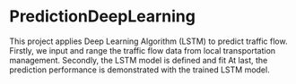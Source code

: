 # PredictionDeepLearning
This project applies Deep Learning Algorithm (LSTM) to predict traffic flow.
Firstly, we input and range the traffic flow data from local transportation management.
Secondly, the LSTM model is defined and fit
At last, the prediction performance is demonstrated with the trained LSTM model.

